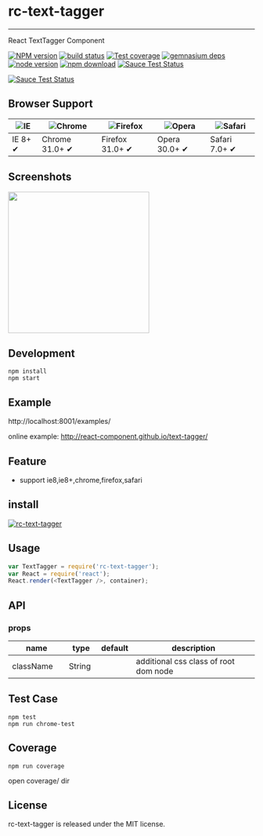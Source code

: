 # rc-text-tagger
---

React TextTagger Component


[![NPM version][npm-image]][npm-url]
[![build status][travis-image]][travis-url]
[![Test coverage][coveralls-image]][coveralls-url]
[![gemnasium deps][gemnasium-image]][gemnasium-url]
[![node version][node-image]][node-url]
[![npm download][download-image]][download-url]
[![Sauce Test Status](https://saucelabs.com/buildstatus/rc-text-tagger)](https://saucelabs.com/u/rc-text-tagger)

[![Sauce Test Status](https://saucelabs.com/browser-matrix/rc-text-tagger.svg)](https://saucelabs.com/u/rc-text-tagger)

[npm-image]: http://img.shields.io/npm/v/rc-text-tagger.svg?style=flat-square
[npm-url]: http://npmjs.org/package/rc-text-tagger
[travis-image]: https://img.shields.io/travis/react-component/text-tagger.svg?style=flat-square
[travis-url]: https://travis-ci.org/react-component/text-tagger
[coveralls-image]: https://img.shields.io/coveralls/react-component/text-tagger.svg?style=flat-square
[coveralls-url]: https://coveralls.io/r/react-component/text-tagger?branch=master
[gemnasium-image]: http://img.shields.io/gemnasium/react-component/text-tagger.svg?style=flat-square
[gemnasium-url]: https://gemnasium.com/react-component/text-tagger
[node-image]: https://img.shields.io/badge/node.js-%3E=_0.10-green.svg?style=flat-square
[node-url]: http://nodejs.org/download/
[download-image]: https://img.shields.io/npm/dm/rc-text-tagger.svg?style=flat-square
[download-url]: https://npmjs.org/package/rc-text-tagger


## Browser Support

|![IE](https://raw.github.com/alrra/browser-logos/master/internet-explorer/internet-explorer_48x48.png) | ![Chrome](https://raw.github.com/alrra/browser-logos/master/chrome/chrome_48x48.png) | ![Firefox](https://raw.github.com/alrra/browser-logos/master/firefox/firefox_48x48.png) | ![Opera](https://raw.github.com/alrra/browser-logos/master/opera/opera_48x48.png) | ![Safari](https://raw.github.com/alrra/browser-logos/master/safari/safari_48x48.png)|
| --- | --- | --- | --- | --- |
| IE 8+ ✔ | Chrome 31.0+ ✔ | Firefox 31.0+ ✔ | Opera 30.0+ ✔ | Safari 7.0+ ✔ |

## Screenshots

<img src="" width="288"/>


## Development

```
npm install
npm start
```

## Example

http://localhost:8001/examples/


online example: http://react-component.github.io/text-tagger/


## Feature

* support ie8,ie8+,chrome,firefox,safari


## install


[![rc-text-tagger](https://nodei.co/npm/rc-text-tagger.png)](https://npmjs.org/package/rc-text-tagger)


## Usage

```js
var TextTagger = require('rc-text-tagger');
var React = require('react');
React.render(<TextTagger />, container);
```

## API

### props

<table class="table table-bordered table-striped">
    <thead>
    <tr>
        <th style="width: 100px;">name</th>
        <th style="width: 50px;">type</th>
        <th style="width: 50px;">default</th>
        <th>description</th>
    </tr>
    </thead>
    <tbody>
        <tr>
          <td>className</td>
          <td>String</td>
          <td></td>
          <td>additional css class of root dom node</td>
        </tr>
    </tbody>
</table>


## Test Case

```
npm test
npm run chrome-test
```

## Coverage

```
npm run coverage
```

open coverage/ dir

## License

rc-text-tagger is released under the MIT license.
